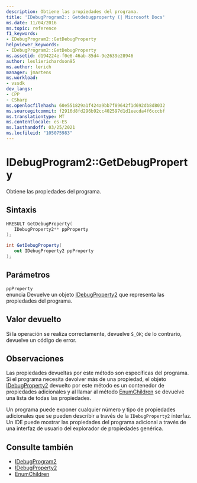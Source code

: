 ```yaml
---
description: Obtiene las propiedades del programa.
title: 'IDebugProgram2:: Getdebugproperty (| Microsoft Docs'
ms.date: 11/04/2016
ms.topic: reference
f1_keywords:
- IDebugProgram2::GetDebugProperty
helpviewer_keywords:
- IDebugProgram2::GetDebugProperty
ms.assetid: d194224e-f0e6-46ab-85d4-9e2639e28946
author: leslierichardson95
ms.author: lerich
manager: jmartens
ms.workload:
- vssdk
dev_langs:
- CPP
- CSharp
ms.openlocfilehash: 60e551829a1f424a9bb7f89642f1d692db8d8032
ms.sourcegitcommit: f2916d8fd296b92cc402597d1d1eecda4f6cccbf
ms.translationtype: MT
ms.contentlocale: es-ES
ms.lasthandoff: 03/25/2021
ms.locfileid: "105075983"
---
```

# <a name="idebugprogram2getdebugproperty"></a>IDebugProgram2::GetDebugProperty
Obtiene las propiedades del programa.

## <a name="syntax"></a>Sintaxis

```cpp
HRESULT GetDebugProperty( 
   IDebugProperty2** ppProperty
);
```

```csharp
int GetDebugProperty( 
   out IDebugProperty2 ppProperty
);
```

## <a name="parameters"></a>Parámetros
`ppProperty`\
enuncia Devuelve un objeto [IDebugProperty2](../../../extensibility/debugger/reference/idebugproperty2.md) que representa las propiedades del programa.

## <a name="return-value"></a>Valor devuelto
 Si la operación se realiza correctamente, devuelve `S_OK`; de lo contrario, devuelve un código de error.

## <a name="remarks"></a>Observaciones
 Las propiedades devueltas por este método son específicas del programa. Si el programa necesita devolver más de una propiedad, el objeto [IDebugProperty2](../../../extensibility/debugger/reference/idebugproperty2.md) devuelto por este método es un contenedor de propiedades adicionales y al llamar al método [EnumChildren](../../../extensibility/debugger/reference/idebugproperty2-enumchildren.md) se devuelve una lista de todas las propiedades.

 Un programa puede exponer cualquier número y tipo de propiedades adicionales que se pueden describir a través de la `IDebugProperty2` interfaz. Un IDE puede mostrar las propiedades del programa adicional a través de una interfaz de usuario del explorador de propiedades genérica.

## <a name="see-also"></a>Consulte también
- [IDebugProgram2](../../../extensibility/debugger/reference/idebugprogram2.md)
- [IDebugProperty2](../../../extensibility/debugger/reference/idebugproperty2.md)
- [EnumChildren](../../../extensibility/debugger/reference/idebugproperty2-enumchildren.md)
